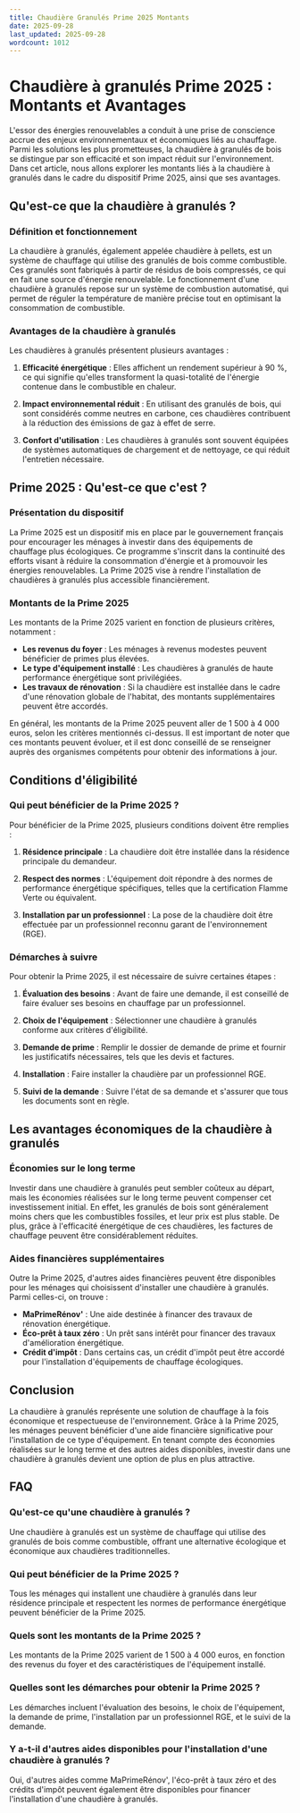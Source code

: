 ```yaml
---
title: Chaudière Granulés Prime 2025 Montants
date: 2025-09-28
last_updated: 2025-09-28
wordcount: 1012
---
```


# Chaudière à granulés Prime 2025 : Montants et Avantages

L'essor des énergies renouvelables a conduit à une prise de conscience accrue des enjeux environnementaux et économiques liés au chauffage. Parmi les solutions les plus prometteuses, la chaudière à granulés de bois se distingue par son efficacité et son impact réduit sur l'environnement. Dans cet article, nous allons explorer les montants liés à la chaudière à granulés dans le cadre du dispositif Prime 2025, ainsi que ses avantages.

## Qu'est-ce que la chaudière à granulés ?

### Définition et fonctionnement

La chaudière à granulés, également appelée chaudière à pellets, est un système de chauffage qui utilise des granulés de bois comme combustible. Ces granulés sont fabriqués à partir de résidus de bois compressés, ce qui en fait une source d'énergie renouvelable. Le fonctionnement d'une chaudière à granulés repose sur un système de combustion automatisé, qui permet de réguler la température de manière précise tout en optimisant la consommation de combustible.

### Avantages de la chaudière à granulés

Les chaudières à granulés présentent plusieurs avantages :

1. **Efficacité énergétique** : Elles affichent un rendement supérieur à 90 %, ce qui signifie qu'elles transforment la quasi-totalité de l'énergie contenue dans le combustible en chaleur.
  
2. **Impact environnemental réduit** : En utilisant des granulés de bois, qui sont considérés comme neutres en carbone, ces chaudières contribuent à la réduction des émissions de gaz à effet de serre.

3. **Confort d'utilisation** : Les chaudières à granulés sont souvent équipées de systèmes automatiques de chargement et de nettoyage, ce qui réduit l'entretien nécessaire.

## Prime 2025 : Qu'est-ce que c'est ?

### Présentation du dispositif

La Prime 2025 est un dispositif mis en place par le gouvernement français pour encourager les ménages à investir dans des équipements de chauffage plus écologiques. Ce programme s'inscrit dans la continuité des efforts visant à réduire la consommation d'énergie et à promouvoir les énergies renouvelables. La Prime 2025 vise à rendre l'installation de chaudières à granulés plus accessible financièrement.

### Montants de la Prime 2025

Les montants de la Prime 2025 varient en fonction de plusieurs critères, notamment :

- **Les revenus du foyer** : Les ménages à revenus modestes peuvent bénéficier de primes plus élevées.
- **Le type d'équipement installé** : Les chaudières à granulés de haute performance énergétique sont privilégiées.
- **Les travaux de rénovation** : Si la chaudière est installée dans le cadre d'une rénovation globale de l'habitat, des montants supplémentaires peuvent être accordés.

En général, les montants de la Prime 2025 peuvent aller de 1 500 à 4 000 euros, selon les critères mentionnés ci-dessus. Il est important de noter que ces montants peuvent évoluer, et il est donc conseillé de se renseigner auprès des organismes compétents pour obtenir des informations à jour.

## Conditions d'éligibilité

### Qui peut bénéficier de la Prime 2025 ?

Pour bénéficier de la Prime 2025, plusieurs conditions doivent être remplies :

1. **Résidence principale** : La chaudière doit être installée dans la résidence principale du demandeur.
  
2. **Respect des normes** : L'équipement doit répondre à des normes de performance énergétique spécifiques, telles que la certification Flamme Verte ou équivalent.

3. **Installation par un professionnel** : La pose de la chaudière doit être effectuée par un professionnel reconnu garant de l'environnement (RGE).

### Démarches à suivre

Pour obtenir la Prime 2025, il est nécessaire de suivre certaines étapes :

1. **Évaluation des besoins** : Avant de faire une demande, il est conseillé de faire évaluer ses besoins en chauffage par un professionnel.

2. **Choix de l'équipement** : Sélectionner une chaudière à granulés conforme aux critères d'éligibilité.

3. **Demande de prime** : Remplir le dossier de demande de prime et fournir les justificatifs nécessaires, tels que les devis et factures.

4. **Installation** : Faire installer la chaudière par un professionnel RGE.

5. **Suivi de la demande** : Suivre l'état de sa demande et s'assurer que tous les documents sont en règle.

## Les avantages économiques de la chaudière à granulés

### Économies sur le long terme

Investir dans une chaudière à granulés peut sembler coûteux au départ, mais les économies réalisées sur le long terme peuvent compenser cet investissement initial. En effet, les granulés de bois sont généralement moins chers que les combustibles fossiles, et leur prix est plus stable. De plus, grâce à l'efficacité énergétique de ces chaudières, les factures de chauffage peuvent être considérablement réduites.

### Aides financières supplémentaires

Outre la Prime 2025, d'autres aides financières peuvent être disponibles pour les ménages qui choisissent d'installer une chaudière à granulés. Parmi celles-ci, on trouve :

- **MaPrimeRénov'** : Une aide destinée à financer des travaux de rénovation énergétique.
- **Éco-prêt à taux zéro** : Un prêt sans intérêt pour financer des travaux d'amélioration énergétique.
- **Crédit d'impôt** : Dans certains cas, un crédit d'impôt peut être accordé pour l'installation d'équipements de chauffage écologiques.

## Conclusion

La chaudière à granulés représente une solution de chauffage à la fois économique et respectueuse de l'environnement. Grâce à la Prime 2025, les ménages peuvent bénéficier d'une aide financière significative pour l'installation de ce type d'équipement. En tenant compte des économies réalisées sur le long terme et des autres aides disponibles, investir dans une chaudière à granulés devient une option de plus en plus attractive.

## FAQ

### Qu'est-ce qu'une chaudière à granulés ?

Une chaudière à granulés est un système de chauffage qui utilise des granulés de bois comme combustible, offrant une alternative écologique et économique aux chaudières traditionnelles.

### Qui peut bénéficier de la Prime 2025 ?

Tous les ménages qui installent une chaudière à granulés dans leur résidence principale et respectent les normes de performance énergétique peuvent bénéficier de la Prime 2025.

### Quels sont les montants de la Prime 2025 ?

Les montants de la Prime 2025 varient de 1 500 à 4 000 euros, en fonction des revenus du foyer et des caractéristiques de l'équipement installé.

### Quelles sont les démarches pour obtenir la Prime 2025 ?

Les démarches incluent l'évaluation des besoins, le choix de l'équipement, la demande de prime, l'installation par un professionnel RGE, et le suivi de la demande.

### Y a-t-il d'autres aides disponibles pour l'installation d'une chaudière à granulés ?

Oui, d'autres aides comme MaPrimeRénov', l'éco-prêt à taux zéro et des crédits d'impôt peuvent également être disponibles pour financer l'installation d'une chaudière à granulés.